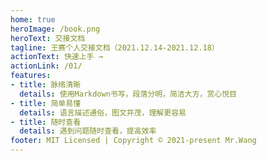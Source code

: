 ```yaml
---
home: true
heroImage: /book.png
heroText: 交接文档
tagline: 王赛个人交接文档（2021.12.14-2021.12.18）
actionText: 快速上手 →
actionLink: /01/
features:
- title: 脉络清晰
  details: 使用Markdown书写，段落分明，简洁大方，赏心悦目
- title: 简单易懂
  details: 语言描述通俗，图文并茂，理解更容易
- title: 随时查看
  details: 遇到问题随时查看，提高效率
footer: MIT Licensed | Copyright © 2021-present Mr.Wang
---
```

